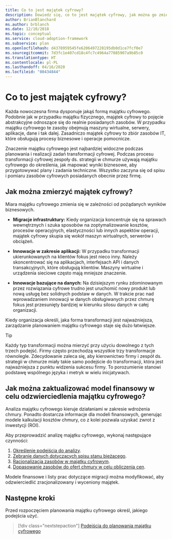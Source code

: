 ```yaml
---
title: Co to jest majątek cyfrowy?
description: Dowiedz się, co to jest majątek cyfrowy, jak można go zmierzyć oraz jak zaktualizować model finansowy, aby odzwierciedlał ten majątek.
author: BrianBlanchard
ms.author: brblanch
ms.date: 12/10/2018
ms.topic: conceptual
ms.service: cloud-adoption-framework
ms.subservice: plan
ms.openlocfilehash: d4378959545fe6206497228195db0d1ce7fcf0e7
ms.sourcegitcommit: 7d3fc1e407cd18c4fc7c4964a77885907a9b85c0
ms.translationtype: HT
ms.contentlocale: pl-PL
ms.lasthandoff: 04/16/2020
ms.locfileid: "80434844"
---
```

<!-- markdownlint-disable MD026 -->

# <a name="what-is-a-digital-estate"></a>Co to jest majątek cyfrowy?

Każda nowoczesna firma dysponuje jakąś formą majątku cyfrowego. Podobnie jak w przypadku majątku fizycznego, majątek cyfrowy to pojęcie abstrakcyjne odnoszące się do realnie posiadanych zasobów. W przypadku majątku cyfrowego te zasoby obejmują maszyny wirtualne, serwery, aplikacje, dane i tak dalej. Zasadniczo majątek cyfrowy to zbiór zasobów IT, które obsługują procesy biznesowe i operacje pomocnicze.

Znaczenie majątku cyfrowego jest najbardziej widoczne podczas planowania i realizacji zadań transformacji cyfrowej. Podczas procesu transformacji cyfrowej zespoły ds. strategii w chmurze używają majątku cyfrowego do określenia, jak mapować wyniki biznesowe, aby przygotowywać plany i zadania techniczne. Wszystko zaczyna się od spisu i pomiaru zasobów cyfrowych posiadanych obecnie przez firmę.

## <a name="how-can-a-digital-estate-be-measured"></a>Jak można zmierzyć majątek cyfrowy?

Miara majątku cyfrowego zmienia się w zależności od pożądanych wyników biznesowych.

- **Migracje infrastruktury:** Kiedy organizacja koncentruje się na sprawach wewnętrznych i szuka sposobów na zoptymalizowanie kosztów, procesów operacyjnych, elastyczności lub innych aspektów operacji, majątek cyfrowy skupia się wokół maszyn wirtualnych, serwerów i obciążeń.

- **Innowacje w zakresie aplikacji:** W przypadku transformacji ukierunkowanych na klientów fokus jest nieco inny. Należy skoncentrować się na aplikacjach, interfejsach API i danych transakcyjnych, które obsługują klientów. Maszyny wirtualne i urządzenia sieciowe często mają mniejsze znaczenie.

- **Innowacje bazujące na danych:** Na dzisiejszym rynku zdominowanym przez rozwiązania cyfrowe trudno jest uruchomić nowy produkt lub nową usługę bez solidnych podstaw w danych. W trakcie prac nad wprowadzaniem innowacji w danych obsługiwanych przez chmurę fokus jest przesunięty bardziej w kierunku silosu danych w całej organizacji.

Kiedy organizacja określi, jaka forma transformacji jest najważniejsza, zarządzanie planowaniem majątku cyfrowego staje się dużo łatwiejsze.

> [!TIP]
> Każdy typ transformacji można mierzyć przy użyciu dowolnego z tych trzech podejść. Firmy często przechodzą wszystkie trzy transformacje równolegle. Zdecydowanie zaleca się, aby kierownictwo firmy i zespół ds. strategii w chmurze miały takie samo podejście do transformacji, która jest najważniejsza z punktu widzenia sukcesu firmy. To porozumienie stanowi podstawę wspólnego języka i metryk w wielu inicjatywach.

## <a name="how-can-a-financial-model-be-updated-to-reflect-the-digital-estate"></a>Jak można zaktualizować model finansowy w celu odzwierciedlenia majątku cyfrowego?

Analiza majątku cyfrowego kieruje działaniami w zakresie wdrożenia chmury. Ponadto dostarcza informacje dla modeli finansowych, generując modele kalkulacji kosztów chmury, co z kolei pozwala uzyskać zwrot z inwestycji (ROI).

Aby przeprowadzić analizę majątku cyfrowego, wykonaj następujące czynności:

1. [Określenie podejścia do analizy](./approach.md).
1. [Zebranie danych dotyczących spisu stanu bieżącego](./inventory.md).
1. [Racjonalizacja zasobów w majątku cyfrowym](./rationalize.md).
1. [Dopasowanie zasobów do ofert chmury w celu obliczenia cen](./calculate.md).

Modele finansowe i listy prac dotyczące migracji można modyfikować, aby odzwierciedlić zracjonalizowany i wyceniony majątek.

## <a name="next-steps"></a>Następne kroki

Przed rozpoczęciem planowania majątku cyfrowego określ, jakiego podejścia użyć.

> [!div class="nextstepaction"]
> [Podejścia do planowania majątku cyfrowego](./approach.md)
